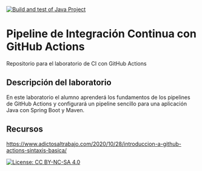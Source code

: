 [![Build and test of Java Project](https://github.com/ETSISI-EMS/ems2024-lab-1-3-ci-github-actions-adrianmoran2/actions/workflows/main.yml/badge.svg)](https://github.com/ETSISI-EMS/ems2024-lab-1-3-ci-github-actions-adrianmoran2/actions/workflows/main.yml)

# Pipeline de Integración Continua con GitHub Actions

Repositorio para el laboratorio de CI con GitHub Actions

## Descripción del laboratorio

En este laboratorio el alumno aprenderá los fundamentos de los pipelines de GitHub Actions y configurará un pipeline
sencillo para una aplicación Java con Spring Boot y Maven. 

## Recursos
https://www.adictosaltrabajo.com/2020/10/28/introduccion-a-github-actions-sintaxis-basica/

[![License: CC BY-NC-SA 4.0](https://img.shields.io/badge/License-CC_BY--NC--SA_4.0-lightgrey.svg)](https://creativecommons.org/licenses/by-nc-sa/4.0/)
